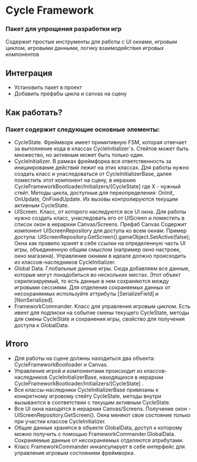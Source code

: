 # Cycle Framework
### Пакет для упрощения разработки игр
Содержит простые инструменты для работы с UI окнами, игровым циклом, игровыми данными, логику взаимодействия игровых компонентов

## Интеграция
* Установить пакет в проект
* Добавить префабы цикла и canvas на сцену

## Как работать?
### Пакет содержит следующие основные элементы:
* CycleState. Фреймворк имеет примитивную FSM, которая отвечает за выполнение кода в классах CycleInitializer`s. Стейтов может быть множество, но активным может быть только один.
* CycleInitializer. В рамках фреймфорка вся ответственность за инициирование действий лежит на этих классах. Для работы нужно создать класс и унаследоваться от CycleInitializerBase, далее поместить этот компонент на сцену, в иерахию CycleFrameworkBootloader/Initializers/[CycleState] <X> где X - нужный стейт. Методы цикла, доступные для переопределения: OnInit, OnUpdate, OnFixedUpdate. Их вызовы контролируются текущим активным CycleState.
* UIScreen. Класс, от которого наследуются все UI окна. Для работы нужно создать класс, унаследовать его от UIScreen и поместить в список окон в иерархии Canvas/Screens. Префаб Canvas Содержит компонент UIScreenRepository для доступа ко всем окнам. Пример доступа: UIScreenRepository.GetScreen<SomeUIScreen>().gameObject.SetActive(false); Окна как правило хранят в себе ссылки на определенную часть UI игры, объединенную общим смыслом (например окно настроек, окно магазина). Управление окнами в идеале должно происходить из классов-наследников CycleInitializer. 
* Global Data. Глобальные данные игры. Сюда добавляем все данные, которые могут понадобиться во нескольких местах. Этот объект серилизируемый, то есть данные в нем сохраняются между игровыми сессиями. Для отделения сохраняемых данных от несохраняемых используйте аттрибуты [SerializeField] и [NonSerialized].
* FrameworkCommander. Класс для управления игровым циклом. Есть ивент для подписки на событие смены текущего CycleState, методы для смены CycleState и сохранения игры, свойство для получения доступа к GlobalData.

## Итого
* Для работы на сцене должны находиться два объекта: CycleFrameworkBootloader и Canvas.
* Управление игрой и компонентами происходит из классов-наследников CycleInitializerBase, находящихся в иерархии CycleFrameworkBootloader/Initializers/[CycleState] <X>.
* Все классы-наследники CycleInitializerBase привязаны к конкретному игровому стейту CycleState, методы внутри вызываются в соответствии с текущим активным CycleState.
* Все UI окна находятся в иерархии Canvas/Screens. Получение окон - UIScreenRepository.GetScreen<SomeUIScreen>(). Окна меняют свое состояние только при участии классов CycleInitializer.
* Общие данные хранятся в объекте GlobalData, доступ к которому можно получить с помощью FrameworkCommander.GlobalData. Сохраняемые данные от несохраняемых отделяются атрибутами.
* Класс FrameworkCommander инкапсулирует в себе интерфейс для управления игровым состоянием фреймворка. 
